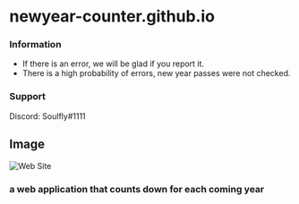 # newyear-counter.github.io

### Information
- If there is an error, we will be glad if you report it.
- There is a high probability of errors, new year passes were not checked.

### Support
Discord: Soulfly#1111

## Image
![Web Site](https://cdn.discordapp.com/attachments/812794192405332039/879967494113214484/unknown.png)

### a web application that counts down for each coming year

